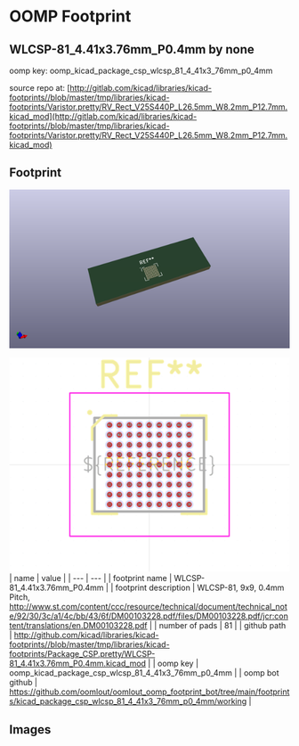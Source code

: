 # OOMP Footprint  
## WLCSP-81_4.41x3.76mm_P0.4mm  by none  
  
oomp key: oomp_kicad_package_csp_wlcsp_81_4_41x3_76mm_p0_4mm  
  
source repo at: [http://gitlab.com/kicad/libraries/kicad-footprints//blob/master/tmp/libraries/kicad-footprints/Varistor.pretty/RV_Rect_V25S440P_L26.5mm_W8.2mm_P12.7mm.kicad_mod](http://gitlab.com/kicad/libraries/kicad-footprints//blob/master/tmp/libraries/kicad-footprints/Varistor.pretty/RV_Rect_V25S440P_L26.5mm_W8.2mm_P12.7mm.kicad_mod)  
## Footprint  
  
[![working_kicad_pcb_3d.png](working_kicad_pcb_3d_600.png)](working_kicad_pcb_3d.png)  
  
[![working.png](working_600.png)](working.png)  
| name | value | 
| --- | --- | 
| footprint name | WLCSP-81_4.41x3.76mm_P0.4mm | 
| footprint description | WLCSP-81, 9x9, 0.4mm Pitch, http://www.st.com/content/ccc/resource/technical/document/technical_note/92/30/3c/a1/4c/bb/43/6f/DM00103228.pdf/files/DM00103228.pdf/jcr:content/translations/en.DM00103228.pdf | 
| number of pads | 81 | 
| github path | http://github.com/kicad/libraries/kicad-footprints//blob/master/tmp/libraries/kicad-footprints/Package_CSP.pretty/WLCSP-81_4.41x3.76mm_P0.4mm.kicad_mod | 
| oomp key | oomp_kicad_package_csp_wlcsp_81_4_41x3_76mm_p0_4mm | 
| oomp bot github | https://github.com/oomlout/oomlout_oomp_footprint_bot/tree/main/footprints/kicad_package_csp_wlcsp_81_4_41x3_76mm_p0_4mm/working | 
## Images  
